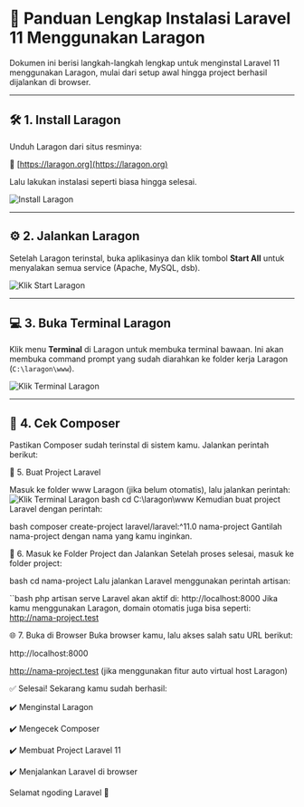 # 📘 Panduan Lengkap Instalasi Laravel 11 Menggunakan Laragon

Dokumen ini berisi langkah-langkah lengkap untuk menginstal Laravel 11 menggunakan Laragon, mulai dari setup awal hingga project berhasil dijalankan di browser.

---

## 🛠 1. Install Laragon

Unduh Laragon dari situs resminya:

🔗 [https://laragon.org](https://laragon.org)

Lalu lakukan instalasi seperti biasa hingga selesai.

![Install Laragon](Dokumentasi/Install-laragon.png)

---

## ⚙️ 2. Jalankan Laragon

Setelah Laragon terinstal, buka aplikasinya dan klik tombol **Start All** untuk menyalakan semua service (Apache, MySQL, dsb).

![Klik Start Laragon](Dokumentasi/Klik-Start-laragon.png)

---

## 💻 3. Buka Terminal Laragon

Klik menu **Terminal** di Laragon untuk membuka terminal bawaan. Ini akan membuka command prompt yang sudah diarahkan ke folder kerja Laragon (`C:\laragon\www`).

![Klik Terminal Laragon](Dokumentasi/Klik-Terminal-Laragon.png)

---

## 🧪 4. Cek Composer

Pastikan Composer sudah terinstal di sistem kamu. Jalankan perintah berikut:

🚀 5. Buat Project Laravel


Masuk ke folder www Laragon (jika belum otomatis), lalu jalankan perintah:
![Klik Terminal Laragon](Dokumentasi/Cek-Composer-Buat-project-Jalankan-pada-localhost.png)
bash
cd C:\laragon\www
Kemudian buat project Laravel dengan perintah:

bash
composer create-project laravel/laravel:^11.0 nama-project
Gantilah nama-project dengan nama yang kamu inginkan.

📂 6. Masuk ke Folder Project dan Jalankan
Setelah proses selesai, masuk ke folder project:

bash
cd nama-project
Lalu jalankan Laravel menggunakan perintah artisan:

``bash
php artisan serve
Laravel akan aktif di:
http://localhost:8000
Jika kamu menggunakan Laragon, domain otomatis juga bisa seperti:
http://nama-project.test

🌐 7. Buka di Browser
Buka browser kamu, lalu akses salah satu URL berikut:

http://localhost:8000

http://nama-project.test (jika menggunakan fitur auto virtual host Laragon)


✅ Selesai!
Sekarang kamu sudah berhasil:

✔️ Menginstal Laragon

✔️ Mengecek Composer

✔️ Membuat Project Laravel 11

✔️ Menjalankan Laravel di browser

Selamat ngoding Laravel 🎉




